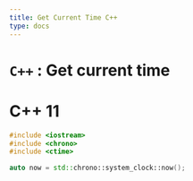 ```yaml
---
title: Get Current Time C++
type: docs
---
```


# `C++` : Get current time

# C++ 11
```c++
#include <iostream>
#include <chrono>
#include <ctime>    

auto now = std::chrono::system_clock::now();
```
